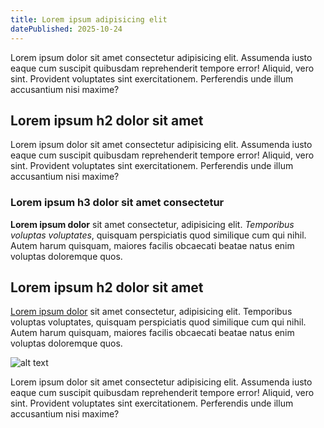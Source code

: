 ```yaml
---
title: Lorem ipsum adipisicing elit
datePublished: 2025-10-24
---
```


Lorem ipsum dolor sit amet consectetur adipisicing elit. Assumenda iusto eaque cum suscipit quibusdam reprehenderit tempore error! Aliquid, vero sint. Provident voluptates sint exercitationem. Perferendis unde illum accusantium nisi maxime?

## Lorem ipsum h2 dolor sit amet

Lorem ipsum dolor sit amet consectetur adipisicing elit. Assumenda iusto eaque cum suscipit quibusdam reprehenderit tempore error! Aliquid, vero sint. Provident voluptates sint exercitationem. Perferendis unde illum accusantium nisi maxime?

### Lorem ipsum h3 dolor sit amet consectetur

**Lorem ipsum dolor** sit amet consectetur, adipisicing elit. _Temporibus voluptas voluptates_, quisquam perspiciatis quod similique cum qui nihil. Autem harum quisquam, maiores facilis obcaecati beatae natus enim voluptas doloremque quos.

## Lorem ipsum h2 dolor sit amet

[Lorem ipsum dolor](/) sit amet consectetur, adipisicing elit. Temporibus voluptas voluptates, quisquam perspiciatis quod similique cum qui nihil. Autem harum quisquam, maiores facilis obcaecati beatae natus enim voluptas doloremque quos.

![alt text](/images/privacy.png)

Lorem ipsum dolor sit amet consectetur adipisicing elit. Assumenda iusto eaque cum suscipit quibusdam reprehenderit tempore error! Aliquid, vero sint. Provident voluptates sint exercitationem. Perferendis unde illum accusantium nisi maxime?
